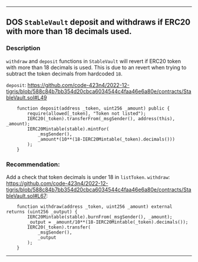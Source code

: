 -----

## DOS `StableVault` deposit and withdraws if ERC20 with more than 18 decimals used.

### Description

`withdraw` and `deposit` functions in `StableVault` will revert if ERC20 token with more than 18 decimals is used. 
This is due to an revert when trying to subtract the token decimals from hardcoded `18`.

`deposit`:
https://github.com/code-423n4/2022-12-tigris/blob/588c84b7bb354d20cbca6034544c4faa46e6a80e/contracts/StableVault.sol#L49
```
    function deposit(address _token, uint256 _amount) public {
        require(allowed[_token], "Token not listed");
        IERC20(_token).transferFrom(_msgSender(), address(this), _amount);
        IERC20Mintable(stable).mintFor(
            _msgSender(),
            _amount*(10**(18-IERC20Mintable(_token).decimals()))
        );
    }
```

### Recommendation:

Add a check that token decimals is under 18 in `listToken`.
`withdraw`:
https://github.com/code-423n4/2022-12-tigris/blob/588c84b7bb354d20cbca6034544c4faa46e6a80e/contracts/StableVault.sol#L67:
```
    function withdraw(address _token, uint256 _amount) external returns (uint256 _output) {
        IERC20Mintable(stable).burnFrom(_msgSender(), _amount);
        _output = _amount/10**(18-IERC20Mintable(_token).decimals());
        IERC20(_token).transfer(
            _msgSender(),
            _output
        );
    }
```





-----
